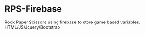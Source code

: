 # RPS-Firebase

Rock Paper Scissors using firebase to store game based variables.
HTML/JS/Jquery/Bootstrap

